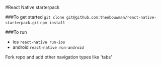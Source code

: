#React Native starterpack

###To get started
`git clone git@github.com:theobouwman/react-native-starterpack.git`
`npm install`

###To run
- ios `react-native run-ios`
- android `react-native run-android`

Fork repo and add other navigation types like 'tabs'

